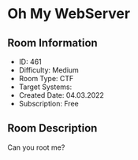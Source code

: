 ﻿# Oh My WebServer

## Room Information
- ID: 461
- Difficulty: Medium
- Room Type: CTF
- Target Systems: 
- Created Date: 04.03.2022
- Subscription: Free

## Room Description
Can you root me?
